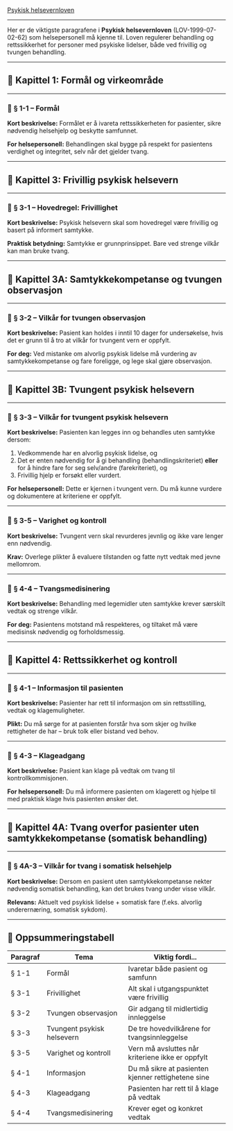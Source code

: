 [Psykisk helsevernloven](https://lovdata.no/dokument/NL/lov/1999-07-02-62?q=psykisk%20helsevernloven)

---

Her er de viktigste paragrafene i **Psykisk helsevernloven** (LOV-1999-07-02-62) som helsepersonell må kjenne til. Loven regulerer behandling og rettssikkerhet for personer med psykiske lidelser, både ved frivillig og tvungen behandling.

---

## 📘 **Kapittel 1: Formål og virkeområde**

---

### 🔹 **§ 1-1 – Formål**

**Kort beskrivelse:**
Formålet er å ivareta rettssikkerheten for pasienter, sikre nødvendig helsehjelp og beskytte samfunnet.

**For helsepersonell:**
Behandlingen skal bygge på respekt for pasientens verdighet og integritet, selv når det gjelder tvang.

---

## 📘 **Kapittel 3: Frivillig psykisk helsevern**

---

### 🔹 **§ 3-1 – Hovedregel: Frivillighet**

**Kort beskrivelse:**
Psykisk helsevern skal som hovedregel være frivillig og basert på informert samtykke.

**Praktisk betydning:**
Samtykke er grunnprinsippet. Bare ved strenge vilkår kan man bruke tvang.

---

## 📘 **Kapittel 3A: Samtykkekompetanse og tvungen observasjon**

---

### 🔹 **§ 3-2 – Vilkår for tvungen observasjon**

**Kort beskrivelse:**
Pasient kan holdes i inntil 10 dager for undersøkelse, hvis det er grunn til å tro at vilkår for tvungent vern er oppfylt.

**For deg:**
Ved mistanke om alvorlig psykisk lidelse må vurdering av samtykkekompetanse og fare foreligge, og lege skal gjøre observasjon.

---

## 📘 **Kapittel 3B: Tvungent psykisk helsevern**

---

### 🔹 **§ 3-3 – Vilkår for tvungent psykisk helsevern**

**Kort beskrivelse:**
Pasienten kan legges inn og behandles uten samtykke dersom:

1. Vedkommende har en alvorlig psykisk lidelse, og
2. Det er enten nødvendig for å gi behandling (behandlingskriteriet) **eller** for å hindre fare for seg selv/andre (farekriteriet), og
3. Frivillig hjelp er forsøkt eller vurdert.

**For helsepersonell:**
Dette er kjernen i tvungent vern. Du må kunne vurdere og dokumentere at kriteriene er oppfylt.

---

### 🔹 **§ 3-5 – Varighet og kontroll**

**Kort beskrivelse:**
Tvungent vern skal revurderes jevnlig og ikke vare lenger enn nødvendig.

**Krav:**
Overlege plikter å evaluere tilstanden og fatte nytt vedtak med jevne mellomrom.

---

### 🔹 **§ 4-4 – Tvangsmedisinering**

**Kort beskrivelse:**
Behandling med legemidler uten samtykke krever særskilt vedtak og strenge vilkår.

**For deg:**
Pasientens motstand må respekteres, og tiltaket må være medisinsk nødvendig og forholdsmessig.

---

## 📘 **Kapittel 4: Rettssikkerhet og kontroll**

---

### 🔹 **§ 4-1 – Informasjon til pasienten**

**Kort beskrivelse:**
Pasienter har rett til informasjon om sin rettsstilling, vedtak og klagemuligheter.

**Plikt:**
Du må sørge for at pasienten forstår hva som skjer og hvilke rettigheter de har – bruk tolk eller bistand ved behov.

---

### 🔹 **§ 4-3 – Klageadgang**

**Kort beskrivelse:**
Pasient kan klage på vedtak om tvang til kontrollkommisjonen.

**For helsepersonell:**
Du må informere pasienten om klagerett og hjelpe til med praktisk klage hvis pasienten ønsker det.

---

## 📘 **Kapittel 4A: Tvang overfor pasienter uten samtykkekompetanse (somatisk behandling)**

---

### 🔹 **§ 4A-3 – Vilkår for tvang i somatisk helsehjelp**

**Kort beskrivelse:**
Dersom en pasient uten samtykkekompetanse nekter nødvendig somatisk behandling, kan det brukes tvang under visse vilkår.

**Relevans:**
Aktuelt ved psykisk lidelse + somatisk fare (f.eks. alvorlig underernæring, somatisk sykdom).

---

## 📘 Oppsummeringstabell

| Paragraf | Tema                       | Viktig fordi...                                    |
| -------- | -------------------------- | -------------------------------------------------- |
| § 1-1    | Formål                     | Ivaretar både pasient og samfunn                   |
| § 3-1    | Frivillighet               | Alt skal i utgangspunktet være frivillig           |
| § 3-2    | Tvungen observasjon        | Gir adgang til midlertidig innleggelse             |
| § 3-3    | Tvungent psykisk helsevern | De tre hovedvilkårene for tvangsinnleggelse        |
| § 3-5    | Varighet og kontroll       | Vern må avsluttes når kriteriene ikke er oppfylt   |
| § 4-1    | Informasjon                | Du må sikre at pasienten kjenner rettighetene sine |
| § 4-3    | Klageadgang                | Pasienten har rett til å klage på vedtak           |
| § 4-4    | Tvangsmedisinering         | Krever eget og konkret vedtak                      |

